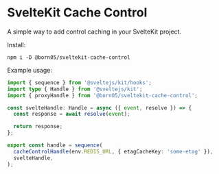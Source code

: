# SvelteKit Cache Control

A simple way to add control caching in your SvelteKit project.

Install:

```
npm i -D @born05/sveltekit-cache-control
```

Example usage:

```ts
import { sequence } from '@sveltejs/kit/hooks';
import type { Handle } from '@sveltejs/kit';
import { proxyHandle } from '@born05/sveltekit-cache-control';

const svelteHandle: Handle = async ({ event, resolve }) => {
  const response = await resolve(event);

  return response;
};

export const handle = sequence(
  cacheControlHandle(env.REDIS_URL, { etagCacheKey: 'some-etag' }),
  svelteHandle,
);
```
